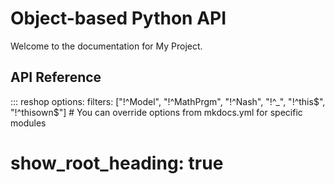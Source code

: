 # Object-based Python API

Welcome to the documentation for My Project.

## API Reference

::: reshop
    options:
      filters: ["!^Model", "!^MathPrgm", "!^Nash", "!^_", "!^this$", "!^thisown$"] 
      # You can override options from mkdocs.yml for specific modules
#      show_root_heading: true
